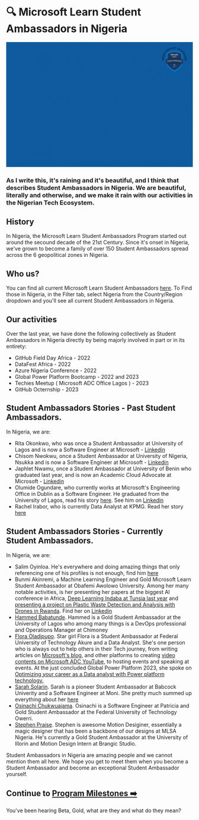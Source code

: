 # :mag: Microsoft Learn Student Ambassadors in Nigeria

<img src="./../images/MLSA_MP_Nigeria.gif"><br>

<h3> As I write this, it's raining and it's beautiful, and I think that describes Student Ambassadors in Nigeria. We are beautiful, literally and otherwise, and we make it rain with our activities in the Nigerian Tech Ecosystem.  <h3>
  
  ## History
  In Nigeria, the Microsoft Learn Student Ambassadors Program started out around the secound decade of the 21st Century. Since it's onset in Nigeria, we've grown to become a family of over 150 Student Ambassadors spread across the 6 geopolitical zones in Nigeria. 
  
  ## Who us?
  
  You can find all current Microsoft Learn Student Ambassadors [here](https://studentambassadors.microsoft.com/en-US/search?target=Profile). To Find those in Nigeria, in the Filter tab, select Nigeria from the Country/Region dropdown and you'll see all current Student Ambassadors in Nigeria. 

  ## Our activities

  Over the last year, we have done the following collectively as Student Ambassadors in Nigeria directly by being majorly involved in part or in its entirety: 

  - GitHub Field Day Africa - 2022
  - DataFest Africa - 2022
  - Azure Nigeria Conference - 2022
  - Global Power Platform Bootcamp - 2022 and 2023
  - Techies Meetup ( Microsoft ADC Office Lagos ) - 2023
  - GitHub Octernship - 2023
  
  ## Student Ambassadors Stories - Past Student Ambassadors. 
  
  In Nigeria, we are:

  - Rita Okonkwo, who was once a Student Ambassador at University of Lagos and is now a Software Engineer at Microsoft - [Linkedin](https://www.linkedin.com/in/rita-okonkwo/)
  - Chisom Nwokwu, once a Student Ambassador at University of Nigeria, Nsukka and is now a Software Engineer at Microsoft - [Linkedin](https://www.linkedin.com/in/chisom-c-nwokwu-4b5787186)
  - Japhlet Nwamu, once a Student Ambassador at University of Benin who graduated last year, and is now an Academic Cloud Advocate at Microsoft - [Linkedin](https://www.linkedin.com/in/japhletnwamu/)
  - Olumide Ogundare,  who currently works at Microsoft's Engineering Office in Dublin as a Software Engineer. He graduated from the University of Lagos, read his story [here](https://techcommunity.microsoft.com/t5/student-developer-blog/meet-a-recent-microsoft-learn-student-ambassador-graduate/ba-p/2423358). See him on [Linkedin](https://www.linkedin.com/in/olumideogundare/)
  - Rachel Irabor, who is currently Data Analyst at KPMG. Read her story [here](https://twitter.com/TheOyinbooke/status/1647950576141959168?t=kwYQ1hJLfDlcuWfq63b9RA&s=19)
  
  ## Student Ambassadors Stories - Currently Student Ambassadors. 
  
  In Nigeria, we are:
  
  - Salim Oyinloa. He's everywhere and doing amazing things that only referencing one of his profiles is not enough, find him [here](https://www.google.com/search?q=Salim+Oyinlola)
  - Bunmi Akinremi, a Machine Learning Engineer and Gold Microsoft Learn Student Ambassador at Obafemi Awolowo University. Among her many notable activities, is her presenting her papers at the biggest AI conference in Africa, [Deep Learning Indaba at Tunsia last year](https://www.linkedin.com/feed/update/urn:li:activity:6968456252624416769/) and [presenting a project on Plastic Waste Detection and Analysis with Drones in Rwanda](https://www.linkedin.com/feed/update/urn:li:activity:6955467888304492545/). Find her on [Linkedin](https://linkedin.com/in/bunmi-akinremi)
  - [Hammed Babatunde](https://www.linkedin.com/in/hammed-babatunde-idris/). Hammed is a Gold Student Ambassador at the University of Lagos who among many things is a DevOps professional and Operations Manager at Chimoney
  - [Flora Oladipupo](https://www.linkedin.com/in/flora-oladipupo/recent-activity/shares). Star girl Flora is a Student Ambassador at Federal University of Technology Akure and a Data Analyst. She's one person who is always out to help others in their Tech journey, from writing articles on [Microsoft's blog](https://techcommunity.microsoft.com/t5/user/viewprofilepage/user-id/1440506#profile), and other platforms to creating [video contents on Microsoft ADC YouTube](https://www.youtube.com/shorts/mfdZhEFN9Uw), to hosting events and speaking at events. At the just concluded Global Power Platform 2023, she spoke on [Optimizing your career as a Data analyst with Power platform technology.
](https://www.linkedin.com/posts/flora-oladipupo_powerplatform-activity-7059544686599770113-htDh)
  - [Sarah Solarin](https://www.linkedin.com/in/sarahsolarin/). Sarah is a pioneer Student Ambassador at Babcock Univerity and a Software Engineer at Moni. She pretty much summed up everything about her [here](https://medium.com/@solarinsarah3/year-in-review-sarah-eec26a8daee8)
  - [Osinachi Chukwuajama](https://www.linkedin.com/in/chukwujama-osinachi/?originalSubdomain=ng). Osinachi is a Software Engineer at Patricia and Gold Student Ambassador at the Federal University of Technology Owerri. 
  - [Stephen Praise](https://www.linkedin.com/in/agboola-stephen-praise/). Stephen is awesome Motion Desiginer, essentially a magic designer that has been a backbone of our designs at MLSA Nigeria. He's currently a Gold Student Ambassador at the University of Illorin and Motion Design Intern at Brangic Studio. 

Student Ambassadors in Nigeria are amazing people and we cannot mention them all here. We hope you get to meet them when you become a Student Ambassador and become an exceptional Student Ambassador yourself. 

  ## Continue to [Program Milestones :arrow_right:](./3_mlsa_milestones.md)
  
  You've been hearing Beta, Gold, what are they and what do they mean?
